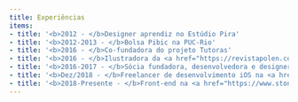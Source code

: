 ```yaml
---
title: Experiências
items:
- title: '<b>2012 - </b>Designer aprendiz no Estúdio Pira'
- title: '<b>2012-2013 - </b>Bolsa Pibic na PUC-Rio'
- title: '<b>2016 - </b>Co-fundadora do projeto Tutoras'
- title: '<b>2016 - </b>Ilustradora da <a href="https://revistapolen.com/" target="_blank" rel="noopener noreferrer">Revista Pólen</a>'
- title: '<b>2016-2017 - </b>Sócia fundadora, desenvolvedora e designer da Fabbrica Sistemas'
- title: '<b>Dez/2018 - </b>Freelancer de desenvolvimento iOS na <a href="https://www.zeedog.com.br/zeenow" target="_blank" rel="noopener noreferrer">Zee.Dog</a>'
- title: '<b>2018-Presente - </b>Front-end na <a href="https://www.stone.co" target="_blank" rel="noopener noreferrer">Stone.co</a>'
---
```

